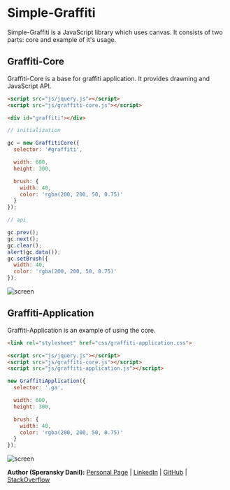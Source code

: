 # Simple-Graffiti

Simple-Graffiti is a JavaScript library which uses canvas.
It consists of two parts: core and example of it's usage.

## Graffiti-Core

Graffiti-Core is a base for graffiti application. It provides drawning and JavaScript API.

```html
<script src="js/jquery.js"></script>
<script src="js/graffiti-core.js"></script>

<div id="graffiti"></div>
```

```javascript
// initialization

gc = new GraffitiCore({
  selector: '#graffiti',

  width: 600,
  height: 300,

  brush: {
    width: 40,
    color: 'rgba(200, 200, 50, 0.75)'
  }
});

// api

gc.prev();
gc.next();
gc.clear();
alert(gc.data());
gc.setBrush({ 
  width: 40, 
  color: 'rgba(200, 200, 50, 0.75)'
});
```

![screen](https://raw.github.com/speranskydanil/Simple-Graffiti/master/screen-core.png)

## Graffiti-Application

Graffiti-Application is an example of using the core.

```html
<link rel="stylesheet" href="css/graffiti-application.css">

<script src="js/jquery.js"></script>
<script src="js/graffiti-core.js"></script>
<script src="js/graffiti-application.js"></script>
```

```javascript
new GraffitiApplication({
  selector: '.ga',

  width: 600,
  height: 300,

  brush: {
    width: 40,
    color: 'rgba(200, 200, 50, 0.75)'
  }
});
```

![screen](https://raw.github.com/speranskydanil/Simple-Graffiti/master/screen-application.png)

**Author (Speransky Danil):**
[Personal Page](http://dsperansky.info) |
[LinkedIn](http://ru.linkedin.com/in/speranskydanil/en) |
[GitHub](https://github.com/speranskydanil?tab=repositories) |
[StackOverflow](http://stackoverflow.com/users/1550807/speransky-danil)
